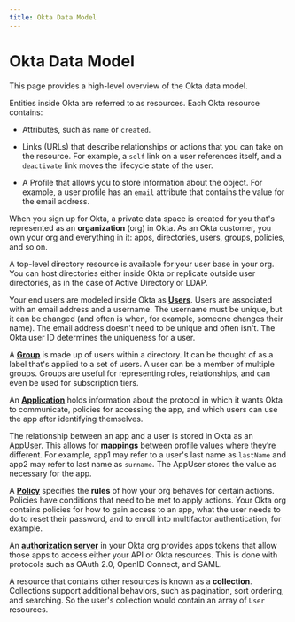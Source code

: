 ```yaml
---
title: Okta Data Model
---
```


# Okta Data Model

This page provides a high-level overview of the Okta data model.

Entities inside Okta are referred to as resources. Each Okta resource contains:

* Attributes, such as `name` or `created`.

* Links (URLs) that describe relationships or actions that you can take on the resource. For example, a `self` link on a user references itself, and a `deactivate` link moves the lifecycle state of the user.

* A Profile that allows you to store information about the object. For example, a user profile has an `email` attribute that contains the value for the email address.

When you sign up for Okta, a private data space is created for you that's represented as an **organization** (org) in Okta. As an Okta customer, you own your org and everything in it: apps, directories, users, groups, policies, and so on.

A top-level directory resource is available for your user base in your org. You can host directories either inside Okta or replicate outside user directories, as in the case of Active Directory or LDAP.

Your end users are modeled inside Okta as [**Users**](/docs/reference/api/users/). Users are associated with an email address and a username. The username must be unique, but it can be changed (and often is when, for example, someone changes their name). The email address doesn't need to be unique and often isn't. The Okta user ID determines the uniqueness for a user.

A [**Group**](https://developer.okta.com/docs/api/openapi/okta-management/management/tag/Group/) is made up of users within a directory. It can be thought of as a label that's applied to a set of users. A user can be a member of multiple groups. Groups are useful for representing roles, relationships, and can even be used for subscription tiers.

An [**Application**](/docs/reference/api/apps/) holds information about the protocol in which it wants Okta to communicate, policies for accessing the app, and which users can use the app after identifying themselves.

The relationship between an app and a user is stored in Okta as an [AppUser](/docs/reference/api/apps/#assign-user-to-application-for-sso). This allows for **mappings** between profile values where they’re different. For example, app1 may refer to a user's last name as `lastName` and app2 may refer to last name as `surname`. The AppUser stores the value as necessary for the app.

A [**Policy**](/docs/reference/api/policy/) specifies the **rules** of how your org behaves for certain actions. Policies have conditions that need to be met to apply actions. Your Okta org contains policies for how to gain access to an app, what the user needs to do to reset their password, and to enroll into multifactor authentication, for example.

An [**authorization server**](/docs/reference/api/authorization-servers/) in your Okta org provides apps tokens that allow those apps to access either your API or Okta resources. This is done with protocols such as OAuth 2.0, OpenID Connect, and SAML.

A resource that contains other resources is known as a **collection**. Collections support additional behaviors, such as pagination, sort ordering, and searching. So the user's collection would contain an array of `User` resources.
